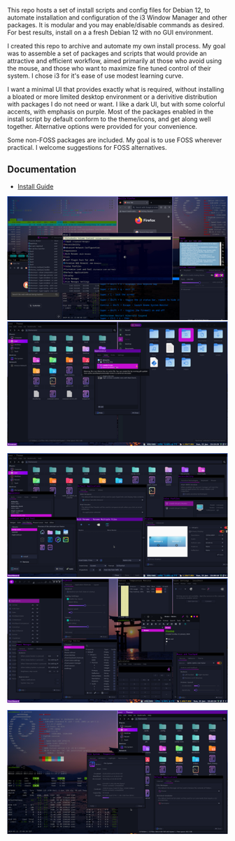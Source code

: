 This repo hosts a set of install scripts and config files for Debian 12, to automate installation and configuration of the i3 Window Manager and other packages. It is modular and you may enable/disable commands as desired. For best results, install on a a fresh Debian 12 with no GUI environment. 

I created this repo to archive and automate my own install process. My goal was to assemble a set of packages and scripts that would provide an attractive and efficient workflow, aimed primarily at those who avoid using the mouse, and those who want to maximize fine tuned control of their system. I chose i3 for it's ease of use modest learning curve. 

I want a minimal UI that provides exactly what is required, without installing a bloated or more limited desktop environment or a derivitive distribution with packages I do not need or want. I like a dark UI, but with some colorful accents, with emphasis on purple. Most of the packages enabled in the install script by default conform to the theme/icons, and get along well together. Alternative options were provided for your convenience. 

Some non-FOSS packages are included. My goal is to use FOSS wherever practical. I welcome suggestions for FOSS alternatives. 

Documentation
-------------
* [Install Guide](https://github.com/sathanas65/deb12-i3/blob/main/Docs/Installation.md)

![GitHub Image](/screenshots/screenshot-20240121-200604Z.png)      ![GitHub Image](/screenshots/screenshot-20240121-201526Z.png)

![GitHub Image](/screenshots/screenshot-20240121-203010Z.png)      ![GitHub Image](/screenshots/screenshot-20240121-204317Z.png)

![GitHub Image](/screenshots/screenshot-20240121-204840Z.png)

